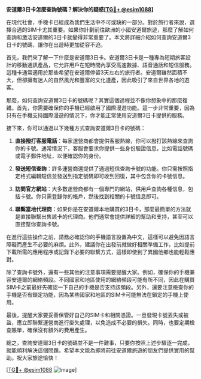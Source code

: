 **安道爾3日卡怎麼查詢號碼？解決你的疑惑[[TG💪+ @esim1088](https://t.me/s/esim1088)]**

在現代社會，手機卡已經成為我們生活中不可或缺的一部分。對於旅行者來說，選擇合適的SIM卡尤其重要。如果你計劃前往歐洲的小國安道爾旅遊，那麼了解如何查詢和激活安道爾的3日卡就變得非常重要了。本文將詳細介紹如何查詢安道爾3日卡的號碼，讓你在出遊時更加從容不迫。

首先，我們來了解一下什麼是安道爾3日卡。安道爾3日卡是一種專為短期旅客設計的移動通訊產品，它允許用戶在短時間內享受高速數據、語音通話和短信服務。這種卡通常適用於那些希望在安道爾停留3天左右的旅行者。安道爾雖然面積不大，但卻擁有迷人的自然風光和豐富的文化遺產，因此吸引了來自世界各地的遊客。

那麼，如何查詢安道爾3日卡的號碼呢？其實這個過程並不像你想象中的那麼複雜。首先，你需要確保你的手機已經啟用了國際漫遊功能。這一步非常重要，因為只有在手機支持國際漫遊的情況下，你才能正常使用安道爾3日卡提供的服務。

接下來，你可以通過以下幾種方式查詢安道爾3日卡的號碼：

1. **直接撥打客服電話**：每家運營商都會提供客服熱線，你可以撥打該熱線來查詢你的卡號。通常情況下，客服會要求你提供一些身份驗證信息，比如電話號碼或電子郵件地址，以便確認你的身份。

2. **發送短信查詢**：許多運營商還提供了通過短信查詢卡號的功能。你只需按照指定格式編輯短信並發送到指定號碼即可收到回復，其中包含你的卡號信息。

3. **訪問官方網站**：大多數運營商都有一個專門的網站，供用戶查詢各種信息，包括卡號。你只需登錄你的帳戶，然後找到相關的卡號信息即可。

4. **聯繫當地代理商**：如果你是在安道爾本地購買的3日卡，那麼最簡單的方法就是直接聯繫出售該卡的代理商。他們通常會提供詳細的幫助和支持，甚至可以直接幫你查詢卡號。

在進行這些操作之前，請務必確認你的手機語言設置為中文，這樣可以避免因語言障礙而產生不必要的麻煩。此外，建議你在出發前就做好相關準備工作，比如提前下載所需的應用程序或記錄下必要的聯繫方式，這樣即使到了異國他鄉也能輕鬆應對。

除了查詢卡號外，還有一些其他的注意事項需要提醒大家。例如，確保你的手機兼容安道爾的網絡頻段。不同國家和地區使用的網絡頻段可能有所不同，因此在購買SIM卡之前最好先確認一下自己的手機是否支持該頻段。另外，還要注意檢查你的手機是否有鎖定功能，因為某些國家和地區的SIM卡可能無法在鎖定的手機上使用。

最後，提醒大家要妥善保管好自己的SIM卡和相關憑證。一旦發現卡號丟失或被盜，應立即聯繫運營商進行掛失處理，以免造成不必要的損失。同時，也要定期檢查賬單，確保沒有額外的費用產生。

總之，查詢安道爾3日卡的號碼並不是一件難事，只要你按照上述步驟逐一完成，就能順利解決這個問題。希望本文能為即將前往安道爾旅遊的朋友們提供實用的幫助。祝大家旅途愉快！

[[TG💪+ @esim1088](https://t.me/s/esim1088) ![Image](https://i.postimg.cc/4NQfJmqS/Snipaste-2025-05-13-00-14-12.png)]